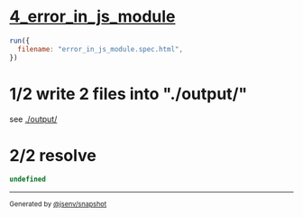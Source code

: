 # [4_error_in_js_module](../../test_plan_logs_browsers.test.mjs#L143)

```js
run({
  filename: "error_in_js_module.spec.html",
})
```

# 1/2 write 2 files into "./output/"

see [./output/](./output/)

# 2/2 resolve

```js
undefined
```

---

<sub>
  Generated by <a href="https://github.com/jsenv/core/tree/main/packages/tooling/snapshot">@jsenv/snapshot</a>
</sub>
